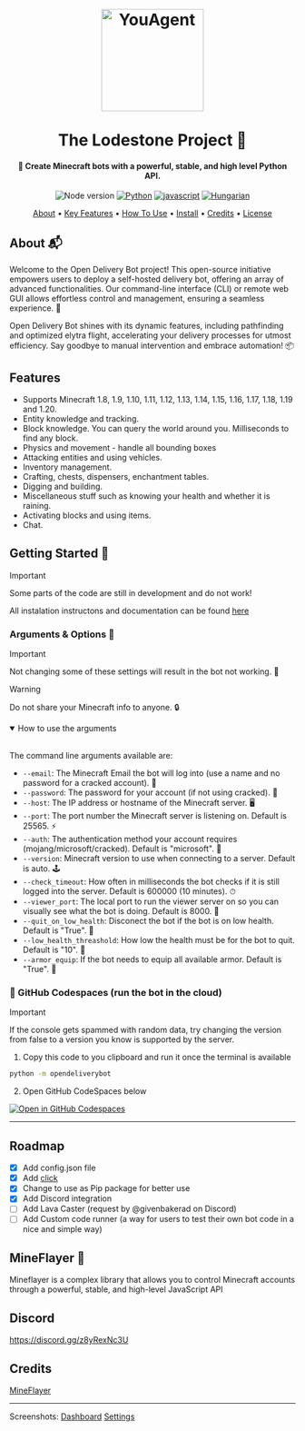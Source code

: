 <file-attachment-contents filename="README.md">

<h1 align="center">
  <br>
  <a href="https://github.com/SilkePilon/OpenDeliveryBot/"><img src="https://static.wikia.nocookie.net/minecraft_gamepedia/images/3/32/Lodestone_JE1_BE1.png/revision/latest?cb=20200325183527" alt="YouAgent" width="180"></a>
  <br>
  <br>
  The Lodestone Project 🤖
  <br>
</h1>

<h4 align="center">🤖 Create Minecraft bots with a powerful, stable, and high level Python API.</h4>

<p align="center">
    <img alt="Node version" src="https://img.shields.io/static/v1?label=node&message=%20%3E=18.0.0&logo=node.js&color=2334D058" />
      <a href="https://python.org/"><img src="https://img.shields.io/badge/Python-FFD43B?logo=python&logoColor=blue" alt="Python"></a>
  <a href="https://github.com/reworkd/AgentGPT/blob/master/docs/README.zh-HANS.md"><img src="https://img.shields.io/badge/JavaScript-323330?logo=minecraft&logoColor=F7DF1E" alt="javascript"></a>
  <a href="soon!"><img src="https://img.shields.io/badge/Discord-5865F2?logo=discord&logoColor=white" alt="Hungarian"></a>
</p>

<p align="center">
  <a href="#about">About</a> •
  <a href="#key-features">Key Features</a> •
  <a href="#how-to-use">How To Use</a> •
  <a href="#how-to-install">Install</a> •
  <a href="#credits">Credits</a> •
  <a href="#license">License</a>
</p>

<!-- ![screenshot](https://raw.githubusercontent.com/SilkePilon/youdotcom/main/assets/images/YouDotCom.jpg) -->

## About 📬

Welcome to the Open Delivery Bot project! This open-source initiative empowers users to deploy a self-hosted delivery bot, offering an array of advanced functionalities. Our command-line interface (CLI) or remote web GUI allows effortless control and management, ensuring a seamless experience. 🤖

Open Delivery Bot shines with its dynamic features, including pathfinding and optimized elytra flight, accelerating your delivery processes for utmost efficiency. Say goodbye to manual intervention and embrace automation! 📦

## Features

* Supports Minecraft 1.8, 1.9, 1.10, 1.11, 1.12, 1.13, 1.14, 1.15, 1.16, 1.17, 1.18, 1.19 and 1.20.
* Entity knowledge and tracking.
* Block knowledge. You can query the world around you. Milliseconds to find any block.
* Physics and movement - handle all bounding boxes
* Attacking entities and using vehicles.
* Inventory management.
* Crafting, chests, dispensers, enchantment tables.
* Digging and building.
* Miscellaneous stuff such as knowing your health and whether it is raining.
* Activating blocks and using items.
* Chat.

## Getting Started 🏁

> [!IMPORTANT]
> Some parts of the code are still in development and do not work!

All instalation instructons and documentation can be found [here](https://lodestone-documentation.vercel.app/ "docs")

### Arguments & Options 📄

> [!IMPORTANT]
> Not changing some of these settings will result in the bot not working. 🛑

> [!WARNING]
> Do not share your Minecraft info to anyone. 🔒

<details open>
<summary>How to use the arguments</summary>
<br>

The command line arguments available are:

* `--email`: The Minecraft Email the bot will log into (use a name and no password for a cracked account). 📧
* `--password`: The password for your account (if not using cracked). 🔑
* `--host`: The IP address or hostname of the Minecraft server. 🖥
* `--port`: The port number the Minecraft server is listening on. Default is 25565. ⚡
* `--auth`: The authentication method your account requires (mojang/microsoft/cracked). Default is "microsoft". 🔐
* `--version`: Minecraft version to use when connecting to a server. Default is auto. 🕹
* `--check_timeout`: How often in milliseconds the bot checks if it is still logged into the server. Default is 600000 (10 minutes). ⏱
* `--viewer_port`: The local port to run the viewer server on so you can visually see what the bot is doing. Default is 8000. 👀
* `--quit_on_low_health`: Disconect the bot if the bot is on low health. Default is "True". 👤
* `--low_health_threashold`: How low the health must be for the bot to quit. Default is "10". 👤
* `--armor_equip`: If the bot needs to equip all available armor. Default is "True". 👤

</details>

### 🚀 GitHub Codespaces (run the bot in the cloud)

> [!IMPORTANT]
> If the console gets spammed with random data, try changing the version from false to a version you know is supported by the server.

1. Copy this code to you clipboard and run it once the terminal is available

```bash
python -m opendeliverybot
```

2. Open GitHub CodeSpaces below

[![Open in GitHub Codespaces](https://github.com/codespaces/badge.svg)](https://codespaces.new/SilkePilon/OpenDeliveryBot)

---

## Roadmap

- [X] Add config.json file
- [X] Add [click](https://github.com/pallets/click)
- [X] Change to use as Pip package for better use
- [X] Add Discord integration
- [ ] Add Lava Caster (request by @givenbakerad on Discord)
- [ ] Add Custom code runner (a way for users to test their own bot code in a nice and simple way)

## MineFlayer 🚀

Mineflayer is a complex library that allows you to control Minecraft accounts through a powerful, stable, and high-level JavaScript API

## Discord

https://discord.gg/z8yRexNc3U

## Credits

<a href="https://github.com/PrismarineJS/mineflayer" target="_blank">MineFlayer</a>

---

Screenshots:
[Dashboard](https://imgur.com/a/Hceiwhp)
[Settings](https://imgur.com/a/9p1YbtE)

</file-attachment-contents>
